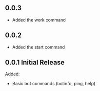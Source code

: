 ## 0.0.3

* Added the work command

## 0.0.2

* Added the start command

## 0.0.1 Initial Release

Added:
* Basic bot commands (botinfo, ping, help)